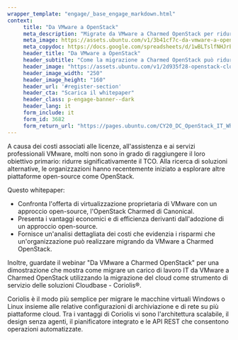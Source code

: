 ```yaml
---
wrapper_template: "engage/_base_engage_markdown.html"
context:
     title: "Da VMware a OpenStack"
     meta_description: "Migrate da VMware a Charmed OpenStack per ridurre i costi e aumentare l'efficienza dell'infrastruttura."
     meta_image: https://assets.ubuntu.com/v1/3b41cf7c-da-vmware-a-openstack.jpg
     meta_copydoc: https://docs.google.com/spreadsheets/d/1wBLTslfNHJrEK4mwhIitXj_2qWtlf4JAoZJjefe0fe4/edit#gid=123679107
     header_title: "Da VMware a OpenStack"
     header_subtitle: "Come la migrazione a Charmed OpenStack può ridurre significativamente il TCO"
     header_image: "https://assets.ubuntu.com/v1/2d935f28-openstack-cloud.svg"
     header_image_width: "250"
     header_image_height: "160"
     header_url: '#register-section'
     header_cta: "Scarica il whitepaper"
     header_class: p-engage-banner--dark
     header_lang: it
     form_include: it
     form_id: 3682
     form_return_url: "https://pages.ubuntu.com/CY20_DC_OpenStack_IT_Whitepaper_VMwaretoOpenstack_LPWhitepaperVMwaretoOpenStackES-TYvanilla.html"
---
```


A causa dei costi associati alle licenze, all'assistenza e ai servizi professionali VMware, molti non sono in grado di raggiungere il loro obiettivo primario: ridurre significativamente il TCO. Alla ricerca di soluzioni alternative, le organizzazioni hanno recentemente iniziato a esplorare altre piattaforme open-source come OpenStack.

Questo whitepaper:

<ul class="p-list">
     <li class="p-list__item is-ticked">Confronta l'offerta di virtualizzazione proprietaria di VMware con un approccio open-source, l'OpenStack Charmed di Canonical.</li>
     <li class="p-list__item is-ticked">Presenta i vantaggi economici e di efficienza derivanti dall'adozione di un approccio open-source.</li>
     <li class="p-list__item is-ticked">Fornisce un'analisi dettagliata dei costi che evidenzia i risparmi che un'organizzazione può realizzare migrando da VMware a Charmed OpenStack.</li>
</ul>
Inoltre, guardate il webinar "Da VMware a Charmed OpenStack" per una dimostrazione che mostra come migrare un carico di lavoro IT da VMware a Charmed OpenStack utilizzando la migrazione del cloud come strumento di servizio delle soluzioni Cloudbase - Coriolis®.

Coriolis è il modo più semplice per migrare le macchine virtuali Windows o Linux insieme alle relative configurazioni di archiviazione e di rete su più piattaforme cloud. Tra i vantaggi di Coriolis vi sono l'architettura scalabile, il design senza agenti, il pianificatore integrato e le API REST che consentono operazioni automatizzate.

